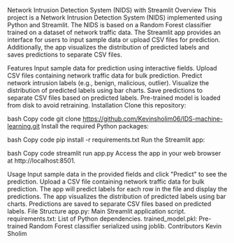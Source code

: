 Network Intrusion Detection System (NIDS) with Streamlit
Overview
This project is a Network Intrusion Detection System (NIDS) implemented using Python and Streamlit. The NIDS is based on a Random Forest classifier trained on a dataset of network traffic data. The Streamlit app provides an interface for users to input sample data or upload CSV files for prediction. Additionally, the app visualizes the distribution of predicted labels and saves predictions to separate CSV files.

Features
Input sample data for prediction using interactive fields.
Upload CSV files containing network traffic data for bulk prediction.
Predict network intrusion labels (e.g., benign, malicious, outlier).
Visualize the distribution of predicted labels using bar charts.
Save predictions to separate CSV files based on predicted labels.
Pre-trained model is loaded from disk to avoid retraining.
Installation
Clone this repository:

bash
Copy code
git clone https://github.com/Kevinsholim06/IDS-machine-learning.git
Install the required Python packages:

bash
Copy code
pip install -r requirements.txt
Run the Streamlit app:

bash
Copy code
streamlit run app.py
Access the app in your web browser at http://localhost:8501.

Usage
Input sample data in the provided fields and click "Predict" to see the prediction.
Upload a CSV file containing network traffic data for bulk prediction. The app will predict labels for each row in the file and display the predictions.
The app visualizes the distribution of predicted labels using bar charts.
Predictions are saved to separate CSV files based on predicted labels.
File Structure
app.py: Main Streamlit application script.
requirements.txt: List of Python dependencies.
trained_model.pkl: Pre-trained Random Forest classifier serialized using joblib.
Contributors
Kevin Sholim

